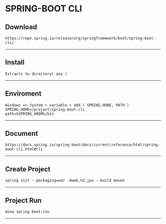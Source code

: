 # SPRING-BOOT CLI
## Download
    https://repo.spring.io/release/org/springframework/boot/spring-boot-cli/
*****
## **Install**
    Extracts to directory( any )
*****
## Enviroment
    Windows => System > variable > add ( SPRING_HONE, PATH ) 
    SPRING_HOME=/project/spring-boot-cli
    path=%SPRING_HOEM%/bin
*****
## Document 
    https://docs.spring.io/spring-boot/docs/current/reference/html/spring-boot-cli.html#cli
*****
## Create Project
    spring init --packaging=war -dweb,h2,jpa --build maven
*****
## Project Run
    mvnw spring-boot:run
*****
